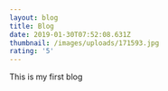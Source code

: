 ```yaml
---
layout: blog
title: Blog
date: 2019-01-30T07:52:08.631Z
thumbnail: /images/uploads/171593.jpg
rating: '5'
---
```

This is my first blog
